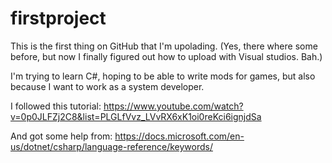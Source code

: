# firstproject

This is the first thing on GitHub that I'm upolading. (Yes, there where some before, but now I finally figured out how to upload with Visual studios. Bah.)

I'm trying to learn C#, hoping to be able to write mods for games, but also because I want to work as a system developer. 

I followed this tutorial:
https://www.youtube.com/watch?v=0p0JLFZj2C8&list=PLGLfVvz_LVvRX6xK1oi0reKci6ignjdSa 

And got some help from:
https://docs.microsoft.com/en-us/dotnet/csharp/language-reference/keywords/
